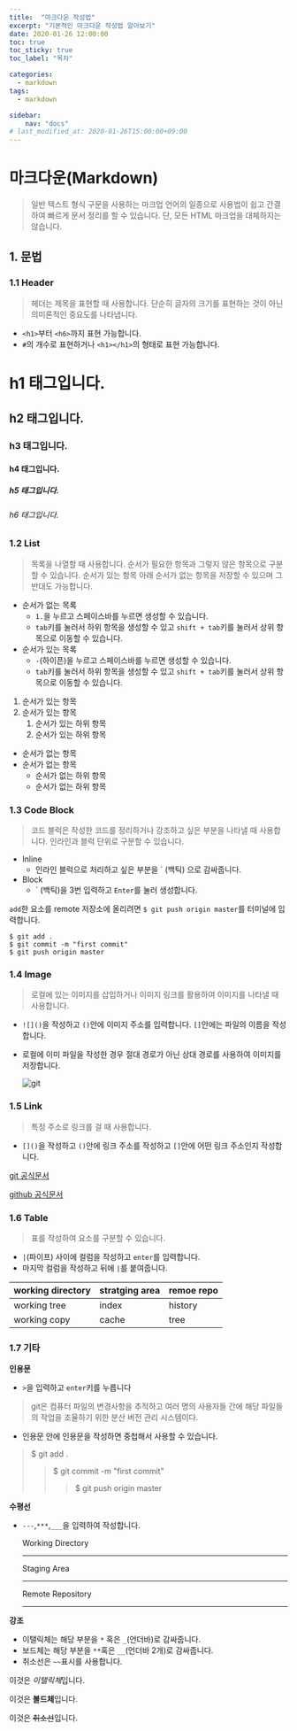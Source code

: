 ```yaml
---
title:  "마크다운 작성법"
excerpt: "기본적인 마크다운 작성법 알아보기"
date: 2020-01-26 12:00:00 
toc: true
toc_sticky: true
toc_label: "목차"

categories:
  - markdown
tags:
  - markdown

sidebar:
    nav: "docs"
# last_modified_at: 2020-01-26T15:00:00+09:00
---
```



# 마크다운(Markdown)

> 일반 텍스트 형식 구문을 사용하는 마크업 언어의 일종으로 사용법이 쉽고 간결하여 빠르게 문서 정리를 할 수 있습니다. 단, 모든 HTML 마크업을 대체하지는 않습니다.



## 1. 문법

### 1.1 Header

> 헤더는 제목을 표현할 때 사용합니다. 단순히 글자의 크기를 표현하는 것이 아닌 의미론적인 중요도를 나타냅니다.

* `<h1>`부터 `<h6>`까지 표현 가능합니다.
* `#`의 개수로 표현하거나 `<h1></h1>`의 형태로 표현 가능합니다.



# h1 태그입니다.

## h2 태그입니다.

### h3 태그입니다.

#### h4 태그입니다.

##### h5 태그입니다.

###### h6 태그입니다.



### 1.2 List

> 목록을 나열할 때 사용합니다. 순서가 필요한 항목과 그렇지 않은 항목으로 구분할 수 있습니다. 순서가 있는 항목 아래 순서가 없는 항목을 저장할 수 있으며 그 반대도 가능합니다.

* 순서가 없는 목록
  * `1.`을 누르고 스페이스바를 누르면 생성할 수 있습니다.
  * `tab`키를 눌러서 하위 항목을 생성할 수 있고 `shift + tab`키를 눌러서 상위 항목으로 이동할 수 있습니다.
* 순서가 있는 목록
  * `-`(하이픈)을 누르고 스페이스바를 누르면 생성할 수 있습니다.
  * `tab`키를 눌러서 하위 항목을 생성할 수 있고 `shift + tab`키를 눌러서 상위 항목으로 이동할 수 있습니다.



1. 순서가 있는 항목
2. 순서가 있는 항목
   1. 순서가 있는 하위 항목
   2. 순서가 있는 하위 항목



* 순서가 없는 항목
* 순서가 없는 항목
  * 순서가 없는 하위 항목
  * 순서가 없는 하위 항목



### 1.3 Code Block

> 코드 블럭은 작성한 코드를 정리하거나 강조하고 싶은 부분을 나타낼 때 사용합니다. 인라인과 블럭 단위로 구분할 수 있습니다.

* Inline
  * 인라인 블럭으로 처리하고 싶은 부분을 ` (백틱) 으로 감싸줍니다.
* Block
  * \` (백틱)을 3번 입력하고 `Enter`를 눌러 생성합니다.



`add`한 요소를  remote 저장소에 올리려면 `$ git push origin master`를 터미널에 입력합니다.

```shell
$ git add .
$ git commit -m "first commit"
$ git push origin master
```



### 1.4 Image

> 로컬에 있는 이미지를 삽입하거나 이미지 링크를 활용하여 이미지를 나타낼 때 사용합니다.

* `![]()`을 작성하고 `()`안에 이미지 주소를 입력합니다. `[]`안에는 파일의 이름을 작성합니다.

* 로컬에 이미 파일을 작성한 경우 절대 경로가 아닌 상대 경로를 사용하여 이미지를 저장합니다.

  ![git](https://miro.medium.com/max/2732/1*mtsk3fQ_BRemFidhkel3dA.png)

### 1.5 Link

> 특정 주소로 링크를 걸 때 사용합니다.

* `[]()`을 작성하고 `()`안에 링크 주소를 작성하고 `[]`안에 어떤 링크 주소인지 작성합니다.



[git 공식문서](https://git-scm.com/)

[github 공식문서](https://github.com/)



### 1.6 Table

> 표를 작성하여 요소를 구분할 수 있습니다.

* `|`(파이프) 사이에 컬럼을 작성하고 `enter`를 입력합니다.
* 마지막 컬럼을 작성하고 뒤에 `|`를 붙여줍니다.



| working directory | stratging area | remoe repo |
| ----------------- | -------------- | ---------- |
| working tree      | index          | history    |
| working copy      | cache          | tree       |



### 1.7 기타

**인용문**

* `>`을 입력하고 `enter`키를 누릅니다

> git은 컴퓨터 파일의 변경사항을 추적하고 여러 명의 사용자들 간에 해당 파일들의 작업을 조율하기 위한 분산 버전 관리 시스템이다.

* 인용문 안에 인용문을 작성하면 중첩해서 사용할 수 있습니다.

> $ git add .
>
> > $ git commit -m "first commit"
> >
> > > $ git push origin master



**수평선**

* `---`,`***`,`___`을 입력하여 작성합니다.

  Working Directory

  ---

  Staging Area

  ---

  Remote Repository

  ***



**강조**

* 이탤릭체는 해당 부분을 `*` 혹은 `_`(언더바)로 감싸줍니다.
* 보드체는 해당 부분을 `**`혹은 `__`(언더바 2개)로 감싸줍니다.
* 취소선은 `~~`표시를 사용합니다.

이것은 *이탤릭체*입니다.

이것은 **볼드체**입니다.

이것은 ~~취소선~~입니다.
